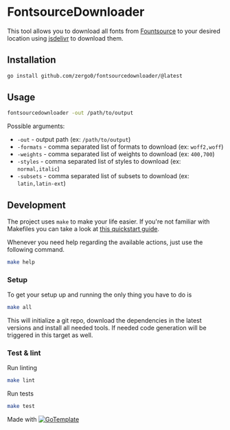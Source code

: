 # FontsourceDownloader

This tool allows you to download all fonts from [Fountsource](https://fontsource.org) to your desired location using [jsdelivr](https://www.jsdelivr.com/) to download them.

## Installation

```bash
go install github.com/zergo0/fontsourcedownloader/@latest
```

## Usage

```bash
fontsourcedownloader -out /path/to/output
```

Possible arguments:

- `-out` - output path (ex: `/path/to/output`)
- `-formats` - comma separated list of formats to download (ex: `woff2,woff`)
- `-weights` - comma separated list of weights to download (ex: `400,700`)
- `-styles` - comma separated list of styles to download (ex: `normal,italic`)
- `-subsets` - comma separated list of subsets to download (ex: `latin,latin-ext`)

## Development

The project uses `make` to make your life easier. If you're not familiar with Makefiles you can take a look at [this quickstart guide](https://makefiletutorial.com).

Whenever you need help regarding the available actions, just use the following command.

```bash
make help
```

### Setup

To get your setup up and running the only thing you have to do is

```bash
make all
```

This will initialize a git repo, download the dependencies in the latest versions and install all needed tools.
If needed code generation will be triggered in this target as well.

### Test & lint

Run linting

```bash
make lint
```

Run tests

```bash
make test
```

Made with [![GoTemplate](https://img.shields.io/badge/go/template-black?logo=go)](https://github.com/SchwarzIT/go-template)
